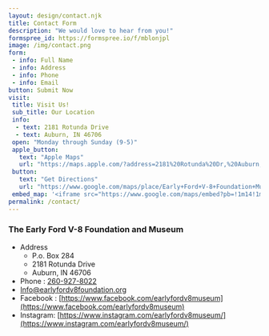 ```yaml
---
layout: design/contact.njk
title: Contact Form
description: "We would love to hear from you!"
formspree_id: https://formspree.io/f/mblonjpl
image: /img/contact.png
form: 
 - info: Full Name
 - info: Address
 - info: Phone
 - info: Email
button: Submit Now
visit: 
 title: Visit Us!
 sub_title: Our Location
 info: 
  - text: 2181 Rotunda Drive
  - text: Auburn, IN 46706
 open: "Monday through Sunday (9-5)"
 apple_button: 
   text: "Apple Maps"
   url: "https://maps.apple.com/?address=2181%20Rotunda%20Dr,%20Auburn,%20IN%20%2046706,%20United%20States&auid=2400004346339794474&ll=41.334899,-85.089519&lsp=9902&q=Early%20Ford%20V-8%20Foundation%20%26%20Museum&t=m"
 button: 
   text: "Get Directions"
   url: "https://www.google.com/maps/place/Early+Ford+V-8+Foundation+Museum/@41.3352698,-85.0892508,15z/data=!4m2!3m1!1s0x0:0xd407c527d5ed08cb?sa=X&ved=2ahUKEwiXie2Zp_P1AhXrjokEHZmXAl0Q_BJ6BAgyEAU"
 embed_map: '<iframe src="https://www.google.com/maps/embed?pb=!1m14!1m8!1m3!1d5991.576561223547!2d-85.089543!3d41.335217!3m2!1i1024!2i768!4f13.1!3m3!1m2!1s0x8816054b16a772b9%3A0xd407c527d5ed08cb!2sEarly%20Ford%20V-8%20Museum!5e0!3m2!1sen!2sus!4v1741837716965!5m2!1sen!2sus" width="600" height="450" style="border:0;" allowfullscreen="" loading="lazy" referrerpolicy="no-referrer-when-downgrade"></iframe>'
permalink: /contact/
---
```

### The Early Ford V-8 Foundation and Museum
+ Address 
    + P.o. Box 284
    + 2181 Rotunda Drive
    + Auburn, IN 46706
+ Phone : [260-927-8022](tel:+12609278022)
+ [Info@earlyfordv8foundation.org](mailto:Info@earlyfordv8foundation.org)
+ Facebook : [https://www.facebook.com/earlyfordv8museum](https://www.facebook.com/earlyfordv8museum)
+ Instagram: [https://www.instagram.com/earlyfordv8museum/](https://www.instagram.com/earlyfordv8museum/)

